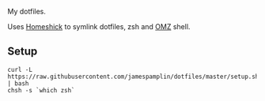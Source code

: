 My dotfiles.

Uses [Homeshick](https://github.com/andsens/homeshick) to symlink dotfiles, zsh and [OMZ](http://ohmyz.sh/) shell.

## Setup

    curl -L https://raw.githubusercontent.com/jamespamplin/dotfiles/master/setup.sh | bash
    chsh -s `which zsh`

